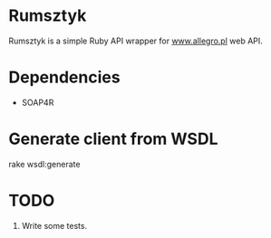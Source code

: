 Rumsztyk
========

Rumsztyk is a simple Ruby API wrapper for www.allegro.pl web API.

Dependencies
============
- SOAP4R

Generate client from WSDL
=========================

rake wsdl:generate

TODO
====
1. Write some tests.

